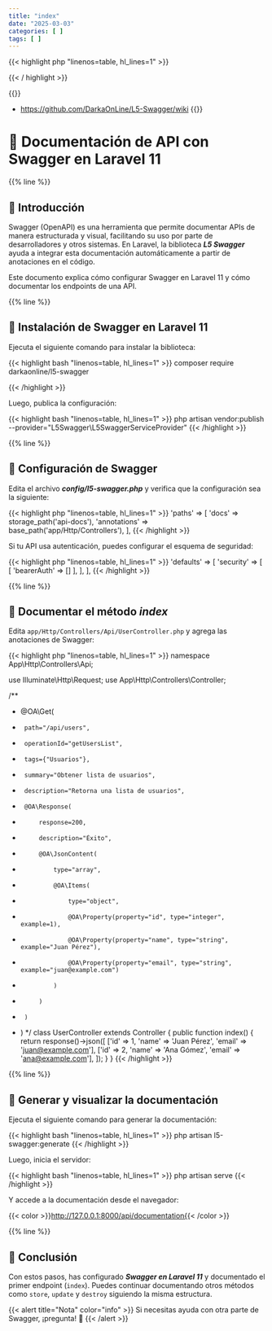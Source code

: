 ```yaml
---
title: "index"
date: "2025-03-03"
categories: [ ]
tags: [ ]
---
```


{{< highlight php "linenos=table, hl_lines=1" >}}

{{< / highlight >}}

{{<referenicas>}}
*  https://github.com/DarkaOnLine/L5-Swagger/wiki
{{</referencias>}} 
# 📌 Documentación de API con Swagger en Laravel 11

{{% line %}}

## 🔹 Introducción

Swagger (OpenAPI) es una herramienta que permite documentar APIs de manera estructurada y visual, facilitando su uso por parte de desarrolladores y otros sistemas. En Laravel, la biblioteca ***L5 Swagger*** ayuda a integrar esta documentación automáticamente a partir de anotaciones en el código.

Este documento explica cómo configurar Swagger en Laravel 11 y cómo documentar los endpoints de una API.

{{% line %}}

## 🔹 Instalación de Swagger en Laravel 11

Ejecuta el siguiente comando para instalar la biblioteca:

{{< highlight bash "linenos=table, hl_lines=1" >}}
composer require darkaonline/l5-swagger

{{< /highlight >}}

Luego, publica la configuración:

{{< highlight bash "linenos=table, hl_lines=1" >}}
php artisan vendor:publish --provider="L5Swagger\\L5SwaggerServiceProvider"
{{< /highlight >}}

{{% line %}}

## 🔹 Configuración de Swagger

Edita el archivo ***config/l5-swagger.php*** y verifica que la configuración sea la siguiente:

{{< highlight php "linenos=table, hl_lines=1" >}}
'paths' => [
'docs' => storage_path('api-docs'),
'annotations' => base_path('app/Http/Controllers'),
],
{{< /highlight >}}

Si tu API usa autenticación, puedes configurar el esquema de seguridad:

{{< highlight php "linenos=table, hl_lines=1" >}}
'defaults' => [
'security' => [
[
'bearerAuth' => []
],
],
],
{{< /highlight >}}

{{% line %}}

## 🔹 Documentar el método ***index***

Edita `app/Http/Controllers/Api/UserController.php` y agrega las anotaciones de Swagger:

{{< highlight php "linenos=table, hl_lines=1" >}}
namespace App\Http\Controllers\Api;

use Illuminate\Http\Request;
use App\Http\Controllers\Controller;

/**
* @OA\Get(
*      path="/api/users",
*      operationId="getUsersList",
*      tags={"Usuarios"},
*      summary="Obtener lista de usuarios",
*      description="Retorna una lista de usuarios",
*      @OA\Response(
*          response=200,
*          description="Éxito",
*          @OA\JsonContent(
*              type="array",
*              @OA\Items(
*                  type="object",
*                  @OA\Property(property="id", type="integer", example=1),
*                  @OA\Property(property="name", type="string", example="Juan Pérez"),
*                  @OA\Property(property="email", type="string", example="juan@example.com")
*              )
*          )
*      )
* )
  */
  class UserController extends Controller
  {
  public function index()
  {
  return response()->json([
  ['id' => 1, 'name' => 'Juan Pérez', 'email' => 'juan@example.com'],
  ['id' => 2, 'name' => 'Ana Gómez', 'email' => 'ana@example.com'],
  ]);
  }
  }
  {{< /highlight >}}

{{% line %}}

## 🔹 Generar y visualizar la documentación

Ejecuta el siguiente comando para generar la documentación:

{{< highlight bash "linenos=table, hl_lines=1" >}}
php artisan l5-swagger:generate
{{< /highlight >}}

Luego, inicia el servidor:

{{< highlight bash "linenos=table, hl_lines=1" >}}
php artisan serve
{{< /highlight >}}

Y accede a la documentación desde el navegador:

{{< color >}}http://127.0.0.1:8000/api/documentation{{< /color >}}

{{% line %}}

## 🔹 Conclusión

Con estos pasos, has configurado ***Swagger en Laravel 11*** y documentado el primer endpoint (`index`). Puedes continuar documentando otros métodos como `store`, `update` y `destroy` siguiendo la misma estructura.

{{< alert title="Nota" color="info" >}}
Si necesitas ayuda con otra parte de Swagger, ¡pregunta! 🚀
{{< /alert >}}
